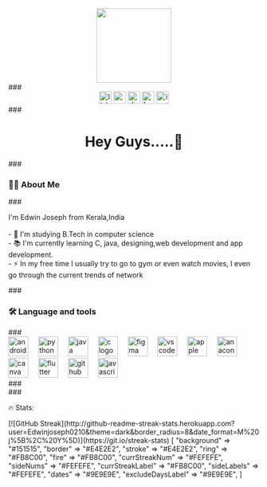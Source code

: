 <div align="center"> <img height="150" src="https://camo.githubusercontent.com/62da68eb62b1e5f175f7d1f0191dd89a653d7908feb22d37d4a0ab07365d6791/68747470733a2f2f6d656469612e67697068792e636f6d2f6d656469612f4d3967624264396e6244724f5475314d71782f67697068792e676966"  /> </div> ### <div align="center"> <img src="https://img.shields.io/static/v1?message=LinkedIn&logo=linkedin&label=&color=0077B5&logoColor=white&labelColor=&style=for-the-badge" height="25" alt="linkedin logo"  /> <img src="https://img.shields.io/static/v1?message=Youtube&logo=youtube&label=&color=FF0000&logoColor=white&labelColor=&style=for-the-badge" height="25" alt="youtube logo"  /> <img src="https://img.shields.io/static/v1?message=Discord&logo=discord&label=&color=7289DA&logoColor=white&labelColor=&style=for-the-badge" height="25" alt="discord logo"  /> <img src="https://img.shields.io/static/v1?message=Facebook&logo=facebook&label=&color=1877F2&logoColor=white&labelColor=&style=for-the-badge" height="25" alt="facebook logo"  /> <img src="https://img.shields.io/static/v1?message=Instagram&logo=instagram&label=&color=E4405F&logoColor=white&labelColor=&style=for-the-badge" height="25" alt="instagram logo"  /> </div> ### <h1 align="center">Hey Guys.....🤝</h1> ### <h3 align="left">👩‍💻  About Me</h3> ### <p align="left">I'm Edwin Joseph from Kerala,India<br><br>- 🔭 I'm studying B.Tech in computer science<br>- 📚 I'm currently learning C, java, designing,web development and app development.<br>- ⚡ In my free time I usually try to go to gym or even watch movies, I even go through the current trends of network</p> ### <h3 align="left">🛠 Language and tools</h3> ### <div align="left"> <img src="https://cdn.jsdelivr.net/gh/devicons/devicon/icons/android/android-original.svg" height="40" alt="android logo"  /> <img width="12" /> <img src="https://cdn.jsdelivr.net/gh/devicons/devicon/icons/python/python-original.svg" height="40" alt="python logo"  /> <img width="12" /> <img src="https://cdn.jsdelivr.net/gh/devicons/devicon/icons/java/java-original.svg" height="40" alt="java logo"  /> <img width="12" /> <img src="https://cdn.jsdelivr.net/gh/devicons/devicon/icons/c/c-original.svg" height="40" alt="c logo"  /> <img width="12" /> <img src="https://cdn.jsdelivr.net/gh/devicons/devicon/icons/figma/figma-original.svg" height="40" alt="figma logo"  /> <img width="12" /> <img src="https://cdn.jsdelivr.net/gh/devicons/devicon/icons/vscode/vscode-original.svg" height="40" alt="vscode logo"  /> <img width="12" /> <img src="https://cdn.jsdelivr.net/gh/devicons/devicon/icons/apple/apple-original.svg" height="40" alt="apple logo"  /> <img width="12" /> <img src="https://cdn.jsdelivr.net/gh/devicons/devicon/icons/anaconda/anaconda-original.svg" height="40" alt="anaconda logo"  /> <img width="12" /> <img src="https://cdn.jsdelivr.net/gh/devicons/devicon/icons/canva/canva-original.svg" height="40" alt="canva logo"  /> <img width="12" /> <img src="https://cdn.jsdelivr.net/gh/devicons/devicon/icons/flutter/flutter-original.svg" height="40" alt="flutter logo"  /> <img width="12" /> <img src="https://cdn.jsdelivr.net/gh/devicons/devicon/icons/github/github-original.svg" height="40" alt="github logo"  /> <img width="12" /> <img src="https://cdn.jsdelivr.net/gh/devicons/devicon/icons/javascript/javascript-original.svg" height="40" alt="javascript logo"  /> </div> ### <div align="left"> </div> ### <p align="left">🔥 Stats:</p> 
[![GitHub Streak](http://github-readme-streak-stats.herokuapp.com?user=Edwinjoseph0210&theme=dark&border_radius=8&date_format=M%20j%5B%2C%20Y%5D)](https://git.io/streak-stats)
[
  "background" => "#151515",
  "border" => "#E4E2E2",
  "stroke" => "#E4E2E2",
  "ring" => "#FB8C00",
  "fire" => "#FB8C00",
  "currStreakNum" => "#FEFEFE",
  "sideNums" => "#FEFEFE",
  "currStreakLabel" => "#FB8C00",
  "sideLabels" => "#FEFEFE",
  "dates" => "#9E9E9E",
  "excludeDaysLabel" => "#9E9E9E",
]
